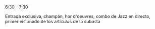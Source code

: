 6:30 - 7:30

Entrada exclusiva, champán, hor d'oeuvres, combo de Jazz en directo, primer visionado de los artículos de la subasta